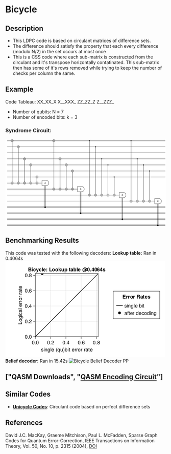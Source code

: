 # Bicycle

## Description
 - This LDPC code is based on circulant matrices of difference sets.
 - The difference should satisfy the property that each every difference (modulo N/2) in the set occurs at most once
 - This is a CSS code where each sub-matrix is constructed from the circulant and it's transpose horizontally contatinated. This sub-matrix then has some of it's rows removed while trying to keep the number of checks per column the same.

## Example
Code Tableau:
XX_XX_X
X__XXX_
ZZ_ZZ_Z
Z__ZZZ_
- Number of qubits: N = 7
- Number of encoded bits: k = 3
### Syndrome Circuit:
![Bicycle Syndrome Circuit](images\codeplots\Bicycle-codeplot.png)

## Benchmarking Results
This code was tested with the following decoders:
**Lookup table:** Ran in 0.4064s
![Bicycle Truth Table PP](images\performanceplots\Bicycle-lookuptable.png)
**Belief decoder:** Ran in 15.42s
![Bicycle Belief Decoder PP](images\performanceplots\Bicycle-belief.png)

## 

## ["QASM Downloads", "[QASM Encoding Circuit](QASMDownloads\\Bicycle-encodingCircuit.qasm)"]

## Similar Codes 
- **[Unicycle Codes](https://arxiv.org/abs/quant-ph/0304161)**: Circulant code based on perfect difference sets

## References
David J.C. MacKay, Graeme Mitchison, Paul L. McFadden, Sparse Graph Codes for Quantum Error-Correction, IEEE Transactions on Information Theory, Vol. 50, No. 10, p. 2315 (2004), [DOI](https://doi.org/10.1109/TIT.2004.834737)